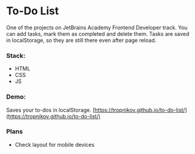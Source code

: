 # To-Do List 

One of the projects on JetBrains Academy Frontend Developer track. 
You can add tasks, mark them as completed and delete them. Tasks are saved in localStorage, so they are still there even after page reload.

### Stack:  
* HTML
* CSS
* JS
  
### Demo:  

Saves your to-dos in localStorage.
[https://tropnikov.github.io/to-do-list/](https://tropnikov.github.io/to-do-list/)

### Plans
- Check layout for mobile devices
 